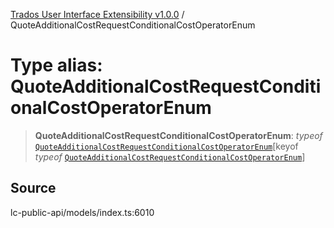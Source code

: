 [Trados User Interface Extensibility v1.0.0](../wiki/globals) / QuoteAdditionalCostRequestConditionalCostOperatorEnum

# Type alias: QuoteAdditionalCostRequestConditionalCostOperatorEnum

> **QuoteAdditionalCostRequestConditionalCostOperatorEnum**: *typeof* [`QuoteAdditionalCostRequestConditionalCostOperatorEnum`](../wiki/Variable.QuoteAdditionalCostRequestConditionalCostOperatorEnum)\[keyof *typeof* [`QuoteAdditionalCostRequestConditionalCostOperatorEnum`](../wiki/Variable.QuoteAdditionalCostRequestConditionalCostOperatorEnum)\]

## Source

lc-public-api/models/index.ts:6010
